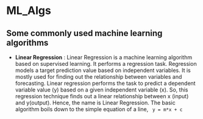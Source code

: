 # ML_Algs
Some commonly used machine learning algorithms
---
- **Linear Regression** :
    Linear Regression is a machine learning algorithm based on supervised learning. It performs a regression task. Regression models a target prediction value based on independent variables. It is mostly used for finding out the relationship between variables and forecasting. Linear regression performs the task to predict a dependent variable value (y) based on a given independent variable (x). So, this regression technique finds out a linear relationship between x (input) and y(output). Hence, the name is Linear Regression. The basic algorithm boils down to the simple equation of a line, ` y = m*x + c`
